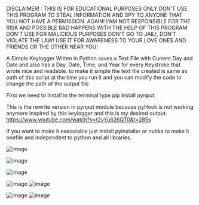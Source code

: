 DISCLAIMER! : THIS IS FOR EDUCATIONAL PURPOSES ONLY DON'T USE THIS PROGRAM TO STEAL INFORMATION AND SPY TO ANYONE THAT YOU NOT HAVE A PERMISSION. AGAIN! I'AM NOT RESPONSIBLE FOR THE RISK AND POSSIBLE BAD HAPPENS WITH THE HELP OF THIS PROGRAM. DON'T USE FOR MALICIOUS PURPOSES DON'T GO TO JAIL!, DON'T VIOLATE THE LAW!
USE IT FOR AWARENESS TO YOUR LOVE ONES AND FRIENDS OR THE OTHER NEAR YOU!

A Simple Keylogger Witten in Python saves a Text File with Current Day and Date and also has a Day, Date, Time, and Year for every Keystroke that wrote nice and readable. to make it simple the text file created is same as path of this script at the time you run it and you can modify the code to change the path of the output file 

First we need to install in the terminal type pip install pynput.

This is the rewrite version in pynput module because pyHook is not working anymore inspired by this keylogger and this is my desired output.
https://www.youtube.com/watch?v=t2vYu626QT0&t=285s

If you want to make it executable just install pyinstaller or nuitka to make it onefile and independent to python and all libraries.

![image](https://user-images.githubusercontent.com/101923825/185301220-4b3934ce-b5b6-44ce-977d-8f4a654fa14b.png)



![image](https://user-images.githubusercontent.com/101923825/185301112-376c36dd-6582-4f90-84e4-7a8eeeee075c.png)

![image](https://user-images.githubusercontent.com/101923825/185299732-7f27729d-6e0d-45e4-8649-725b6c0f04eb.png)


![image](https://user-images.githubusercontent.com/101923825/185300968-a063bcc4-8abb-4d49-ad84-8f7c6f7da490.png)
![image](https://user-images.githubusercontent.com/101923825/185299661-4ac6fbd2-b85e-4561-92e7-0332fa42b2b3.png)


![image](https://user-images.githubusercontent.com/101923825/185301037-c17f5837-1f29-42ad-bc01-0d580bda19e8.png)
![image](https://user-images.githubusercontent.com/101923825/185299790-ac1e4eab-80cf-4505-b68f-8166fadef0c7.png)
